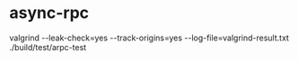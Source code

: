 # async-rpc

valgrind --leak-check=yes --track-origins=yes --log-file=valgrind-result.txt ./build/test/arpc-test

